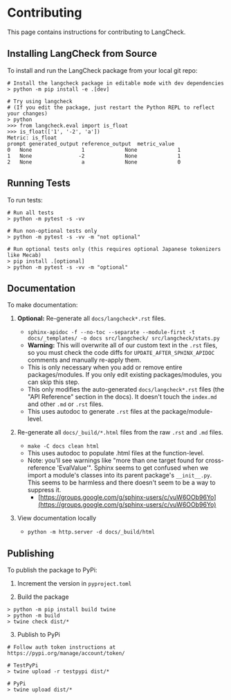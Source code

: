 # Contributing

This page contains instructions for contributing to LangCheck.

## Installing LangCheck from Source

To install and run the LangCheck package from your local git repo:

```text
# Install the langcheck package in editable mode with dev dependencies
> python -m pip install -e .[dev]

# Try using langcheck
# (If you edit the package, just restart the Python REPL to reflect your changes)
> python
>>> from langcheck.eval import is_float
>>> is_float(['1', '-2', 'a'])
Metric: is_float
prompt generated_output reference_output  metric_value
0   None                1             None             1
1   None               -2             None             1
2   None                a             None             0
```

## Running Tests

To run tests:

```text
# Run all tests
> python -m pytest -s -vv

# Run non-optional tests only
> python -m pytest -s -vv -m "not optional"

# Run optional tests only (this requires optional Japanese tokenizers like Mecab)
> pip install .[optional]
> python -m pytest -s -vv -m "optional"
```

## Documentation

To make documentation:

1. **Optional:** Re-generate all `docs/langcheck*.rst` files.
   - `sphinx-apidoc -f --no-toc --separate --module-first -t docs/_templates/ -o docs src/langcheck/ src/langcheck/stats.py`
   - **Warning:** This will overwrite all of our custom text in the `.rst` files, so you must check the code diffs for `UPDATE_AFTER_SPHINX_APIDOC` comments and manually re-apply them.
   - This is only necessary when you add or remove entire packages/modules. If you only edit existing packages/modules, you can skip this step.
   - This only modifies the auto-generated `docs/langcheck*.rst` files (the "API Reference" section in the docs). It doesn't touch the `index.md` and other `.md` or `.rst` files.
   - This uses autodoc to generate `.rst` files at the package/module-level.

2. Re-generate all `docs/_build/*.html` files from the raw `.rst` and `.md` files.
    - `make -C docs clean html`
    - This uses autodoc to populate .html files at the function-level.
    - Note: you'll see warnings like "more than one target found for cross-reference 'EvalValue'". Sphinx seems to get confused when we import a module's classes into its parent package's `__init__.py`. This seems to be harmless and there doesn't seem to be a way to suppress it.
        - [https://groups.google.com/g/sphinx-users/c/vuW6OOb96Yo](https://groups.google.com/g/sphinx-users/c/vuW6OOb96Yo)

3. View documentation locally
    - `python -m http.server -d docs/_build/html`

## Publishing

To publish the package to PyPi:

1. Increment the version in `pyproject.toml`

2. Build the package

```text
> python -m pip install build twine
> python -m build
> twine check dist/*
```

3. Publish to PyPi

```text
# Follow auth token instructions at https://pypi.org/manage/account/token/

# TestPyPi
> twine upload -r testpypi dist/*

# PyPi
> twine upload dist/*
```
